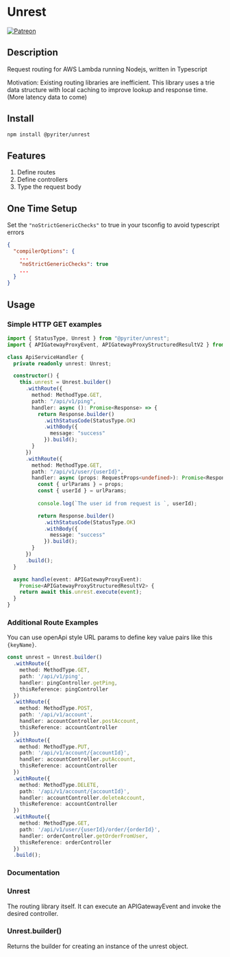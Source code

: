 # Unrest

[![Patreon](https://img.shields.io/badge/Patreon-F96854?style=for-the-badge&logo=patreon&logoColor=white)](https://www.patreon.com/Pyriter)

## Description

Request routing for AWS Lambda running Nodejs, written in Typescript

Motivation: Existing routing libraries are inefficient. This library uses a trie data structure with local caching to
improve lookup and response time. (More latency data to come)

## Install

```bash
npm install @pyriter/unrest
```

## Features

1. Define routes
2. Define controllers
3. Type the request body

## One Time Setup

Set the `"noStrictGenericChecks"` to true in your tsconfig to avoid typescript errors

```json
{
  "compilerOptions": {
    ...
    "noStrictGenericChecks": true
    ...
  }
}

```

## Usage

### Simple HTTP GET examples

```typescript
import { StatusType, Unrest } from "@pyriter/unrest";
import { APIGatewayProxyEvent, APIGatewayProxyStructuredResultV2 } from "aws-lambda";

class ApiServiceHandler {
  private readonly unrest: Unrest;

  constructor() {
    this.unrest = Unrest.builder()
      .withRoute({
        method: MethodType.GET,
        path: "/api/v1/ping",
        handler: async (): Promise<Response> => {
          return Response.builder()
            .withStatusCode(StatusType.OK)
            .withBody({
              message: "success"
            }).build();
        }
      })
      .withRoute({
        method: MethodType.GET,
        path: "/api/v1/user/{userId}",
        handler: async (props: RequestProps<undefined>): Promise<Response> => {
          const { urlParams } = props;
          const { userId } = urlParams;
          
          console.log(`The user id from request is `, userId);

          return Response.builder()
            .withStatusCode(StatusType.OK)
            .withBody({
              message: "success"
            }).build();
        }
      })
      .build();
  }

  async handle(event: APIGatewayProxyEvent):
    Promise<APIGatewayProxyStructuredResultV2> {
    return await this.unrest.execute(event);
  }
}


```

### Additional Route Examples

You can use openApi style URL params to define key value pairs like this `{keyName}`.

```typescript
const unrest = Unrest.builder()
  .withRoute({
    method: MethodType.GET,
    path: '/api/v1/ping',
    handler: pingController.getPing,
    thisReference: pingController
  })
  .withRoute({
    method: MethodType.POST,
    path: '/api/v1/account',
    handler: accountController.postAccount,
    thisReference: accountController
  })
  .withRoute({
    method: MethodType.PUT,
    path: '/api/v1/account/{accountId}',
    handler: accountController.putAccount,
    thisReference: accountController
  })
  .withRoute({
    method: MethodType.DELETE,
    path: '/api/v1/account/{accountId}',
    handler: accountController.deleteAccount,
    thisReference: accountController
  })
  .withRoute({
    method: MethodType.GET,
    path: '/api/v1/user/{userId}/order/{orderId}',
    handler: orderController.getOrderFromUser,
    thisReference: orderController
  })
  .build();
```

### Documentation

### Unrest

The routing library itself. It can execute an APIGatewayEvent and invoke the desired controller.

### Unrest.builder()

Returns the builder for creating an instance of the unrest object.
